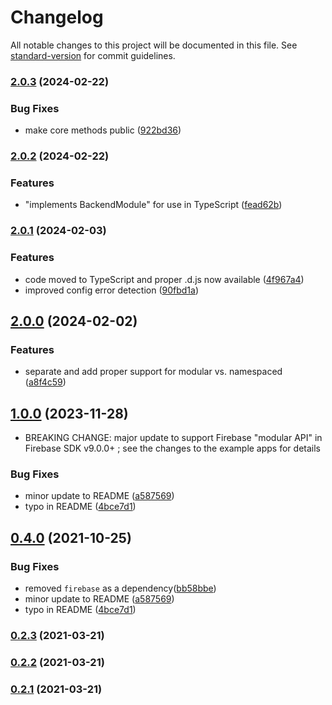 # Changelog

All notable changes to this project will be documented in this file. See [standard-version](https://github.com/conventional-changelog/standard-version) for commit guidelines.

### [2.0.3](https://github.com/gregfenton/i18next-node-firestore-backend/compare/v2.0.2...v2.0.3) (2024-02-22)


### Bug Fixes

* make core methods public ([922bd36](https://github.com/gregfenton/i18next-node-firestore-backend/commit/922bd36c6f80abc308a7bd926b31840ebfae9400))

### [2.0.2](https://github.com/gregfenton/i18next-node-firestore-backend/compare/v2.0.1...v2.0.2) (2024-02-22)


### Features

* "implements BackendModule" for use in TypeScript ([fead62b](https://github.com/gregfenton/i18next-node-firestore-backend/commit/fead62bd57d352825ed508760aeecb0d4738f82c))

### [2.0.1](https://github.com/gregfenton/i18next-node-firestore-backend/compare/v2.0.0...v2.0.1) (2024-02-03)


### Features

* code moved to TypeScript and proper .d.js now available ([4f967a4](https://github.com/gregfenton/i18next-node-firestore-backend/commit/4f967a4074228799f231b8a3e388cf9213d30ef3))
* improved config error detection ([90fbd1a](https://github.com/gregfenton/i18next-node-firestore-backend/commit/90fbd1a2ef17aa5f4ffee9d01edf90f8c0cf815f))

## [2.0.0](https://github.com/gregfenton/i18next-node-firestore-backend/compare/v1.0.0...v2.0.0) (2024-02-02)


### Features

* separate and add proper support for modular vs. namespaced ([a8f4c59](https://github.com/gregfenton/i18next-node-firestore-backend/commit/a8f4c59b07c71002b8595fbb800ab6b5379f626f))

## [1.0.0](https://github.com/gregfenton/i18next-node-firestore-backend/compare/v0.2.3...v1.0.0) (2023-11-28)

* BREAKING CHANGE: major update to support Firebase "modular API" in Firebase SDK v9.0.0+ ; see the changes to the example apps for details


### Bug Fixes

* minor update to README ([a587569](https://github.com/gregfenton/i18next-node-firestore-backend/commit/a58756945e0e63bb7f7b73b533283cd703b494c8))
* typo in README ([4bce7d1](https://github.com/gregfenton/i18next-node-firestore-backend/commit/4bce7d1e69e6789089d925ac6aa3ccc56b303ec9))

## [0.4.0](https://github.com/gregfenton/i18next-node-firestore-backend/compare/v0.2.3...v0.4.0) (2021-10-25)


### Bug Fixes

* removed `firebase` as a dependency([bb58bbe](https://github.com/gregfenton/i18next-node-firestore-backend/commit/bb58bbe7325b0f08c34c82d91396cd641eab3835))
* minor update to README ([a587569](https://github.com/gregfenton/i18next-node-firestore-backend/commit/a58756945e0e63bb7f7b73b533283cd703b494c8))
* typo in README ([4bce7d1](https://github.com/gregfenton/i18next-node-firestore-backend/commit/4bce7d1e69e6789089d925ac6aa3ccc56b303ec9))

### [0.2.3](https://github.com/gregfenton/i18next-node-firestore-backend/compare/v0.2.2...v0.2.3) (2021-03-21)

### [0.2.2](https://github.com/gregfenton/i18next-node-firestore-backend/compare/v0.2.1...v0.2.2) (2021-03-21)

### [0.2.1](https://github.com/gregfenton/i18next-node-firestore-backend/compare/v0.2.0...v0.2.1) (2021-03-21)
